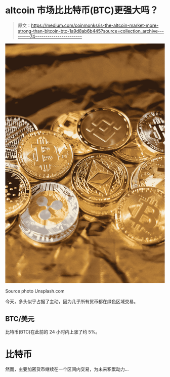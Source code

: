 # altcoin 市场比比特币(BTC)更强大吗？

> 原文：<https://medium.com/coinmonks/is-the-altcoin-market-more-strong-than-bitcoin-btc-1a9d8ab6b445?source=collection_archive---------74----------------------->

![](img/ef4e2c108361c0f0a03d32a15e7de6da.png)

Source photo Unsplash.com

今天，多头似乎占据了主动，因为几乎所有货币都在绿色区域交易。

## BTC/美元

比特币(BTC)在此前的 24 小时内上涨了约 5%。

# 比特币

然而，主要加密货币继续在一个区间内交易，为未来积累动力…
